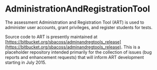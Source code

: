 # AdministrationAndRegistrationTool
The assessment Administration and Registration Tool (ART) is used to administer user accounts, grant privileges, and register students for tests.

Source code to ART is presently maintained at [https://bitbucket.org/sbacoss/adminandregtools_release](https://bitbucket.org/sbacoss/adminandregtools_release). This is a placeholder repository intended primarily for the collection of issues (bug reports and enhancement requests) that will inform ART development starting in July 2015.
